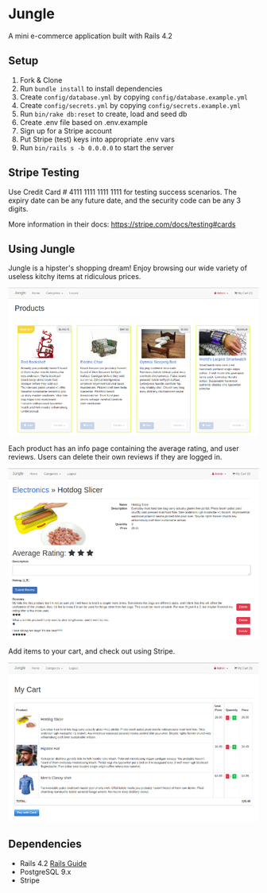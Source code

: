# Jungle

A mini e-commerce application built with Rails 4.2


## Setup

1. Fork & Clone
2. Run `bundle install` to install dependencies
3. Create `config/database.yml` by copying `config/database.example.yml`
4. Create `config/secrets.yml` by copying `config/secrets.example.yml`
5. Run `bin/rake db:reset` to create, load and seed db
6. Create .env file based on .env.example
7. Sign up for a Stripe account
8. Put Stripe (test) keys into appropriate .env vars
9. Run `bin/rails s -b 0.0.0.0` to start the server

## Stripe Testing

Use Credit Card # 4111 1111 1111 1111 for testing success scenarios. The expiry date can be any future date, and the security code can  be any 3 digits.

More information in their docs: <https://stripe.com/docs/testing#cards>

## Using Jungle

Jungle is a hipster's shopping dream! Enjoy browsing our wide variety of useless kitchy items at ridiculous prices.

![Products index page](https://github.com/Monique-K/jungle-rails/blob/master/public/readme-images/products-page.png)

Each product has an info page containing the average rating, and user reviews. Users can delete their own reviews if they are logged in.

![Individual product page](https://github.com/Monique-K/jungle-rails/blob/master/public/readme-images/product-reviews.png)

Add items to your cart, and check out using Stripe.

![Cart](https://github.com/Monique-K/jungle-rails/blob/master/public/readme-images/cart.png)

## Dependencies

* Rails 4.2 [Rails Guide](http://guides.rubyonrails.org/v4.2/)
* PostgreSQL 9.x
* Stripe
